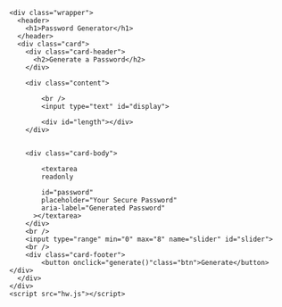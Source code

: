 <!DOCTYPE html>
<html lang="en">
  <head>
    <meta charset="UTF-8" />
    <meta name="viewport" content="width=device-width, initial-scale=1.0" />
    <meta http-equiv="X-UA-Compatible" content="ie=edge" />
    <title>Password Generator</title>
    <link rel="stylesheet" href="hw.css" />
  </head>
  <body>
   
    <div class="wrapper">
      <header>
        <h1>Password Generator</h1>
      </header>
      <div class="card">
        <div class="card-header">
          <h2>Generate a Password</h2>
        </div>
       
        <div class="content">
            
            <br />
            <input type="text" id="display">
            
            <div id="length"></div>
        </div>
       
       
        <div class="card-body">
            
            <textarea 
            readonly
            
            id="password"
            placeholder="Your Secure Password"
            aria-label="Generated Password"
          ></textarea>
        </div>
        <br />
        <input type="range" min="0" max="8" name="slider" id="slider">
        <br />   
        <div class="card-footer">
            <button onclick="generate()"class="btn">Generate</button>        </div>
      </div>
    </div>
    <script src="hw.js"></script>
  </body>
</html>
